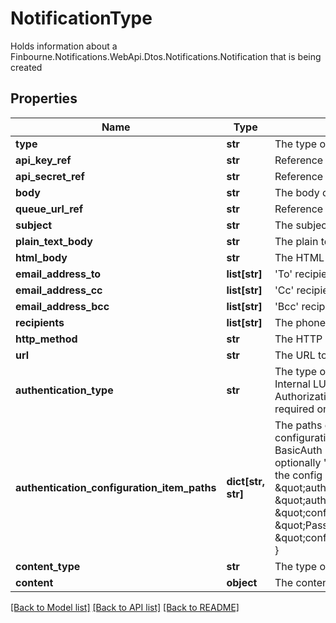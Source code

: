 # NotificationType

Holds information about a Finbourne.Notifications.WebApi.Dtos.Notifications.Notification that is being created

## Properties
Name | Type | Description | Notes
------------ | ------------- | ------------- | -------------
**type** | **str** | The type of delivery mechanism for this notification | 
**api_key_ref** | **str** | Reference to API key from Configuration Store | 
**api_secret_ref** | **str** | Reference to API secret from Configuration Store | 
**body** | **str** | The body of the SMS | 
**queue_url_ref** | **str** | Reference to queue url from Configuration Store | 
**subject** | **str** | The subject of the email | 
**plain_text_body** | **str** | The plain text body of the email | 
**html_body** | **str** | The HTML body of the email (if any) | [optional] 
**email_address_to** | **list[str]** | &#39;To&#39; recipients of the email | 
**email_address_cc** | **list[str]** | &#39;Cc&#39; recipients of the email | [optional] 
**email_address_bcc** | **list[str]** | &#39;Bcc&#39; recipients of the email | [optional] 
**recipients** | **list[str]** | The phone numbers to which the SMS will be sent to (E.164 format) | 
**http_method** | **str** | The HTTP method such as GET, POST, etc. to use on the request | 
**url** | **str** | The URL to send the request to | 
**authentication_type** | **str** | The type of authentication to use on the request, can be one of the following values:  - Lusid -  Internal LUSID call  - BasicAuth - User specified Username and password  - BearerToken - Authorization header with Bearer scheme and user specified key  - None - No Authorization required on the webhook call | 
**authentication_configuration_item_paths** | **dict[str, str]** | The paths of the Configuration Store configuration items that contain the authentication configuration. Each  authentication type requires different keys:  - Lusid - None required  - BasicAuth - Requires &#39;Username&#39; and &#39;Password&#39;  - BearerToken - Requires &#39;BearerToken&#39; and optionally &#39;BearerScheme&#39;  - None - None required                e.g. the following would be valid assuming that the config is present in the configuration store at the  specified paths:                    \&quot;authenticationType\&quot;: \&quot;BasicAuth\&quot;,      \&quot;authenticationConfigurationItemPaths\&quot;: {          \&quot;Username\&quot;: \&quot;config://personal/myUserId/WebhookConfigurations/ExampleService/AdminUser\&quot;,          \&quot;Password\&quot;: \&quot;config://personal/myUserId/WebhookConfigurations/ExampleService/AdminPassword\&quot;      } | [optional] 
**content_type** | **str** | The type of the content e.g. Json | 
**content** | **object** | The content of the request | [optional] 

[[Back to Model list]](../README.md#documentation-for-models) [[Back to API list]](../README.md#documentation-for-api-endpoints) [[Back to README]](../README.md)


